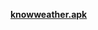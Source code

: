 [**knowweather.apk**](https://github.com/SilenceDut/DogEaredTextView/blob/master/apk/dogeareddemo.apk?raw=true)